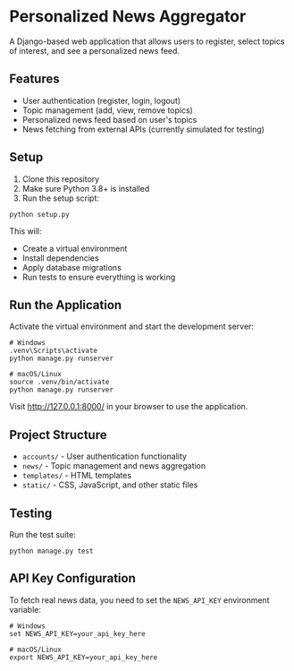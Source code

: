 # Personalized News Aggregator

A Django-based web application that allows users to register, select topics of interest, and see a personalized news feed.

## Features

- User authentication (register, login, logout)
- Topic management (add, view, remove topics)
- Personalized news feed based on user's topics
- News fetching from external APIs (currently simulated for testing)

## Setup

1. Clone this repository
2. Make sure Python 3.8+ is installed
3. Run the setup script:

```
python setup.py
```

This will:
- Create a virtual environment
- Install dependencies
- Apply database migrations
- Run tests to ensure everything is working

## Run the Application

Activate the virtual environment and start the development server:

```
# Windows
.venv\Scripts\activate
python manage.py runserver

# macOS/Linux
source .venv/bin/activate
python manage.py runserver
```

Visit http://127.0.0.1:8000/ in your browser to use the application.

## Project Structure

- `accounts/` - User authentication functionality
- `news/` - Topic management and news aggregation
- `templates/` - HTML templates
- `static/` - CSS, JavaScript, and other static files

## Testing

Run the test suite:

```
python manage.py test
```

## API Key Configuration

To fetch real news data, you need to set the `NEWS_API_KEY` environment variable:

```
# Windows
set NEWS_API_KEY=your_api_key_here

# macOS/Linux
export NEWS_API_KEY=your_api_key_here
```